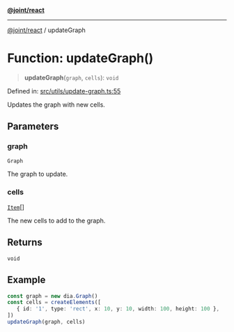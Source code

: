 [**@joint/react**](../README.md)

***

[@joint/react](../README.md) / updateGraph

# Function: updateGraph()

> **updateGraph**(`graph`, `cells`): `void`

Defined in: [src/utils/update-graph.ts:55](https://github.com/samuelgja/joint/blob/main/packages/joint-react/src/utils/update-graph.ts#L55)

Updates the graph with new cells.

## Parameters

### graph

`Graph`

The graph to update.

### cells

[`Item`](../type-aliases/Item.md)[]

The new cells to add to the graph.

## Returns

`void`

## Example

```ts
const graph = new dia.Graph()
const cells = createElements([
   { id: '1', type: 'rect', x: 10, y: 10, width: 100, height: 100 },
])
updateGraph(graph, cells)
```
